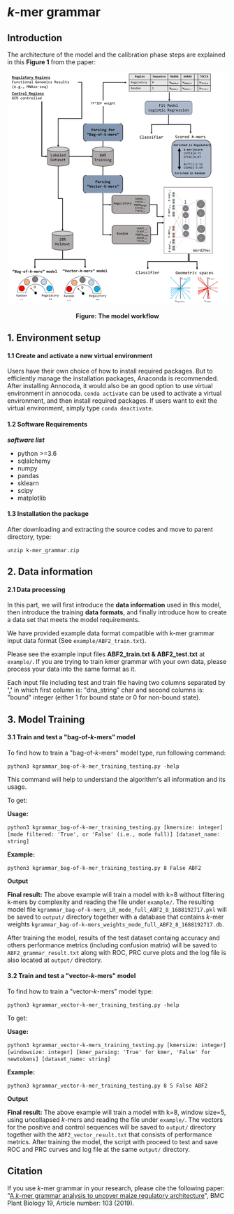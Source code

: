 # *k*-mer grammar

## Introduction
The architecture of the model and the calibration phase steps are explained in this **Figure 1** from the paper:

<p align="center">
<img src="kmer_grammar.jpg">
</p>
<p align="center"><b>Figure: The model workflow</b></p>

## 1. Environment setup

#### 1.1 Create and activate a new virtual environment

Users have their own choice of how to install required packages. But to efficiently manage the installation packages, Anaconda is recommended. After installing Annocoda, it would also be an good option to use virtual environment in annocoda. `conda activate` can be used to activate a virtual environment, and then install required packages. If users want to exit the virtual environment, simply type `conda deactivate`. 

#### 1.2 Software Requirements

***software list***
- python >=3.6
- sqlalchemy
- numpy 
- pandas
- sklearn
- scipy 
- matplotlib

#### 1.3 Installation the package

After downloading and extracting the source codes and move to parent directory, type:

```
unzip k-mer_grammar.zip
```

## 2. Data information

#### 2.1 Data processing

In this part, we will first introduce the **data information** used in this model, then introduce the training **data formats**, and finally introduce how to create a data set that meets the model requirements.

We have provided example data format compatible with k-mer grammar input data format (See `example/ABF2_train.txt`).

Please see the example input files **ABF2_train.txt & ABF2_test.txt** at `example/`. If you are trying to train *k*mer grammar with your own data, please process your data into the same format as it.

Each input file including test and train file having two columns separated by **','** in which first column is: "dna_string" char and second columns is: "bound" integer (either 1 for bound state or 0 for non-bound state).

## 3. Model Training  
#### 3.1 Train and test a "bag-of-*k*-mers" model
To find how to train a "bag-of-*k*-mers" model type, run following command:

```
python3 kgrammar_bag-of-k-mer_training_testing.py -help
```
This command will help to understand the algorithm's all information and its usage.

To get:

**Usage:**
``` 
python3 kgrammar_bag-of-k-mer_training_testing.py [kmersize: integer] [mode filtered: 'True', or 'False' (i.e., mode full)] [dataset_name: string]
```
**Example:**
``` 
python3 kgrammar_bag-of-k-mer_training_testing.py 8 False ABF2
```

**Output**

**Final result:** The above example will train a model with k=8 without filtering k-mers by complexity and reading the file under `example/`. The resulting model file `kgrammar_bag-of-k-mers_LR_mode_full_ABF2_8_1688192717.pkl` will be saved to `output/` directory together with a database that contains *k*-mer weights `kgrammar_bag-of-k-mers_weights_mode_full_ABF2_8_1688192717.db`.
 
After training the model, results of the test dataset containg accuracy and others performance metrics (including confusion matrix) will be saved to `ABF2_grammar_result.txt` along with ROC, PRC curve plots and the log file is also located at `output/` directory.

#### 3.2 Train and test a "vector-*k*-mers" model

To find how to train a "vector-*k*-mers" model type:
```
python3 kgrammar_vector-k-mer_training_testing.py -help
```
To get:

**Usage:**
```
python3 kgrammar_vector-k-mers_training_testing.py [kmersize: integer] [windowsize: integer] [kmer_parsing: 'True' for kmer, 'False' for newtokens] [dataset_name: string]
```
**Example:**
```
python3 kgrammar_vector-k-mer_training_testing.py 8 5 False ABF2
```
**Output**

**Final result:** The above example will train a model with k=8, window size=5, using uncollapsed *k*-mers and reading the file under `example/`. The vectors for the positive and control sequences will be saved to `output/` directory together with the `ABF2_vector_result.txt` that consists of performance metrics. After training the model, the script with proceed to test and save ROC and PRC curves and log file at the same `output/` directory.

## Citation

If you use *k*-mer grammar in your research, please cite the following paper:</br>
"[A *k*-mer grammar analysis to uncover maize regulatory architecture](https://www.nature.com/articles/nbt.3300)",
BMC Plant Biology 19, Article number: 103 (2019).<br/>
